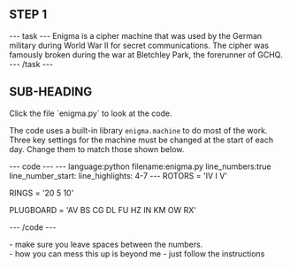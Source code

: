 <h2 class="c-project-heading--task">STEP 1</h2>
--- task ---
Enigma is a cipher machine that was used by the German military during World War II for secret communications. The cipher was famously broken during the war at Bletchley Park, the forerunner of GCHQ.
--- /task ---

<h2 class="c-project-heading--explain">SUB-HEADING</h2>
Click the file `enigma.py` to look at the code. 

The code uses a built-in library `enigma.machine` to do most of the work. 
Three key settings for the machine must be changed at the start of each day. 
Change them to match those shown below. 


<div class="c-project-code">
--- code ---
---
language:python
filename:enigma.py
line_numbers:true
line_number_start:
line_highlights: 4-7
---
ROTORS = 'IV I V'

RINGS = '20 5 10'

PLUGBOARD = 'AV BS CG DL FU HZ IN KM OW RX'

--- /code ---
</div>

<div class="c-project-callout c-project-callout--tip">
- make sure you leave spaces between the numbers.
</div>

<div class="c-project-callout c-project-callout--debug">
- how you can mess this up is beyond me
- just follow the instructions
</div>